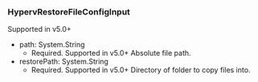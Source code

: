 ### HypervRestoreFileConfigInput
Supported in v5.0+

- path: System.String
  - Required. Supported in v5.0+
      Absolute file path.
- restorePath: System.String
  - Required. Supported in v5.0+
      Directory of folder to copy files into.
